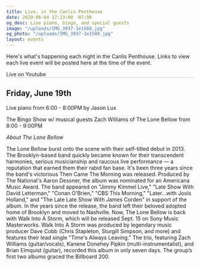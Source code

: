 ```yaml
---
title: Live, in the Canlis Penthouse
date: 2020-06-04 17:23:00 -07:00
og_desc: Live piano, bingo, and special guests
image: "/uploads/IMG_3937-1e1588.jpg"
og_photo: "/uploads/IMG_3937-1e1588.jpg"
layout: events
---
```


Here's what's happening each night in the Canlis Penthouse. Links to view each live event will be posted here at the time of the event.

<div class="EventsButton mt1 mb10">
  <a class="https://www.youtube.com/watch?v=AURdaeRSLnk">
    Live on Youtube
  </a>
</div>

<div class="mb4" style="width: 100%; background: black; opacity: .2; height: 1px;"></div>

<h2 class="Caption mt2 mb3">Friday, June 19th</h2>

Live piano from 6:00 - 8:00PM by Jason Lux

The Bingo Show w/ musical guests Zach Williams of The Lone Bellow from 8:00 - 9:00PM

<i>About The Lone Bellow</i>

The Lone Bellow burst onto the scene with their self-titled debut in 2013. The Brooklyn-based band quickly became known for their transcendent harmonies, serious musicianship and raucous live performance — a reputation that earned them their rabid fan base. It's been three years since the band's victorious Then Came The Morning was released. Produced by The National's Aaron Dessner, the album was nominated for an Americana Music Award. The band appeared on "Jimmy Kimmel Live," "Late Show With David Letterman," "Conan O'Brien," "CBS This Morning," "Later...with Jools Holland," and "The Late Late Show With James Corden" in support of the album. In the years since the release, the band left their beloved adopted home of Brooklyn and moved to Nashville. Now, The Lone Bellow is back with Walk Into A Storm, which will be released Sept. 15 on Sony Music Masterworks. Walk Into A Storm was produced by legendary music producer Dave Cobb (Chris Stapleton, Sturgill Simpson, and more) and features their lead single "Time's Always Leaving." The trio, featuring Zach Williams (guitar/vocals), Kanene Donehey Pipkin (multi-instrumentalist), and Brian Elmquist (guitar), recorded this album in only seven days. The group’s first two albums graced the Billboard 200.